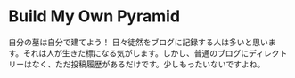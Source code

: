# Build My Own Pyramid
自分の墓は自分で建てよう！
日々徒然をブログに記録する人は多いと思います。それは人が生きた標になる気がします。しかし、普通のブログにディレクトリーはなく、ただ投稿履歴があるだけです。少しもったいないですよね。

